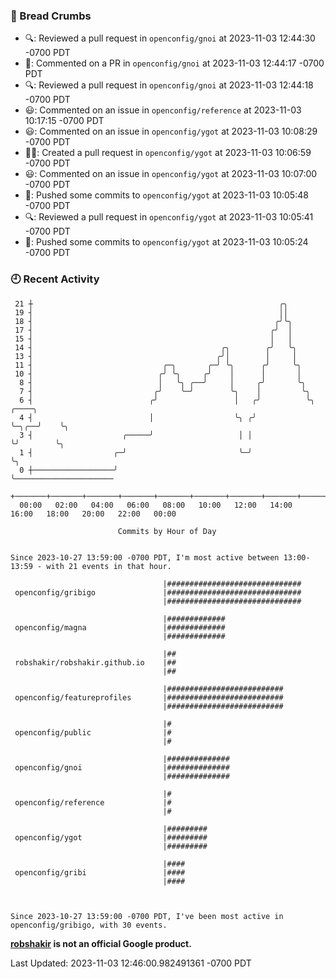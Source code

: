 ### 🍞 Bread Crumbs

 * 🔍: Reviewed a pull request in  `openconfig/gnoi` at 2023-11-03 12:44:30 -0700 PDT
 * 💬: Commented on a PR in  `openconfig/gnoi` at 2023-11-03 12:44:17 -0700 PDT
 * 🔍: Reviewed a pull request in  `openconfig/gnoi` at 2023-11-03 12:44:18 -0700 PDT
 * 😃: Commented on an issue in `openconfig/reference` at 2023-11-03 10:17:15 -0700 PDT
 * 😃: Commented on an issue in `openconfig/ygot` at 2023-11-03 10:08:29 -0700 PDT
 * ✍🏼: Created a pull request in `openconfig/ygot` at 2023-11-03 10:06:59 -0700 PDT
 * 😃: Commented on an issue in `openconfig/ygot` at 2023-11-03 10:07:00 -0700 PDT
 * 🚢: Pushed some commits to `openconfig/ygot` at 2023-11-03 10:05:48 -0700 PDT
 * 🔍: Reviewed a pull request in  `openconfig/ygot` at 2023-11-03 10:05:41 -0700 PDT
 * 🚢: Pushed some commits to `openconfig/ygot` at 2023-11-03 10:05:24 -0700 PDT

### 🕘 Recent Activity
```
 21 ┼                                                       ╭╮
 19 ┤                                                       ││
 18 ┤                                                      ╭╯╰╮
 17 ┤                                                     ╭╯  │
 15 ┤                                                     │   │
 14 ┤                                          ╭╮        ╭╯   ╰╮
 13 ┤                                         ╭╯│        │     │
 11 ┤                             ╭─╮       ╭─╯ ╰╮      ╭╯     ╰╮
 10 ┤                            ╭╯ ╰╮     ╭╯    │      │       │
  8 ┤                            │   ╰╮ ╭──╯     │     ╭╯       ╰╮
  7 ┤                           ╭╯    ╰─╯        ╰╮    │         ╰╮
  6 ┤                          ╭╯                 │   ╭╯          ╰╮     ╭────╮
  4 ┤                          │                  ╰╮ ╭╯            ╰─╮╭──╯    ╰╮
  3 ┤                    ╭─────╯                   │ │               ╰╯        ╰╮
  1 ┤                  ╭─╯                         ╰─╯                          ╰╮
  0 ┼──────────────────╯                                                         ╰──────────────────────
    +───────+───────+───────+───────+───────+───────+───────+───────+───────+───────+───────+───────+────
  00:00   02:00   04:00   06:00   08:00   10:00   12:00   14:00   16:00   18:00   20:00   22:00   00:00   

						Commits by Hour of Day


Since 2023-10-27 13:59:00 -0700 PDT, I'm most active between 13:00-13:59 - with 21 events in that hour.

```



```
                                  |##############################
 openconfig/gribigo               |##############################
                                  |##############################

                                  |#############
 openconfig/magna                 |#############
                                  |#############

                                  |##
 robshakir/robshakir.github.io    |##
                                  |##

                                  |##########################
 openconfig/featureprofiles       |##########################
                                  |##########################

                                  |#
 openconfig/public                |#
                                  |#

                                  |##############
 openconfig/gnoi                  |##############
                                  |##############

                                  |#
 openconfig/reference             |#
                                  |#

                                  |#########
 openconfig/ygot                  |#########
                                  |#########

                                  |####
 openconfig/gribi                 |####
                                  |####



Since 2023-10-27 13:59:00 -0700 PDT, I've been most active in openconfig/gribigo, with 30 events.

```
**[robshakir](mailto:robjs@google.com) is not an official Google product.**  


Last Updated: 2023-11-03 12:46:00.982491361 -0700 PDT
